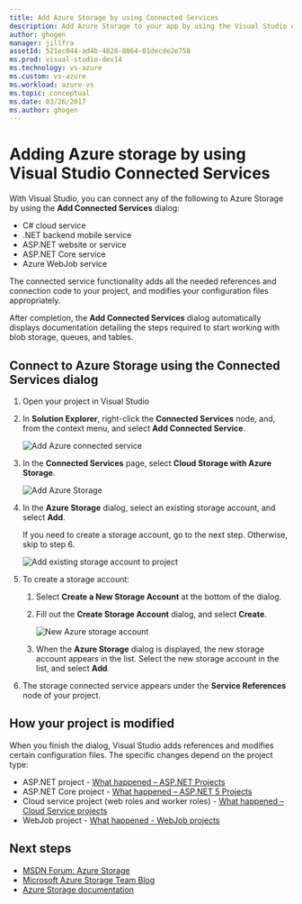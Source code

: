 ```yaml
---
title: Add Azure Storage by using Connected Services
description: Add Azure Storage to your app by using the Visual Studio Add Connected Services dialog box
author: ghogen
manager: jillfra
assetId: 521ec044-ad4b-4828-8864-01decde2e758
ms.prod: visual-studio-dev14
ms.technology: vs-azure
ms.custom: vs-azure
ms.workload: azure-vs
ms.topic: conceptual
ms.date: 03/26/2017
ms.author: ghogen
---
```

# Adding Azure storage by using Visual Studio Connected Services
With Visual Studio, you can connect any of the following to Azure Storage by using the **Add Connected Services** dialog:

- C# cloud service
- .NET backend mobile service
- ASP.NET website or service
- ASP.NET Core service
- Azure WebJob service

The connected service functionality adds all the needed references and connection code to your project, and modifies your configuration files appropriately.

After completion, the **Add Connected Services** dialog automatically displays documentation detailing the steps required to start working with blob storage, queues, and tables.

## Connect to Azure Storage using the Connected Services dialog
1. Open your project in Visual Studio

1. In **Solution Explorer**, right-click the **Connected Services** node, and, from the context menu, and select **Add Connected Service**.

    ![Add Azure connected service](./media/vs-azure-tools-connected-services-storage/IC796702.png)

1. In the **Connected Services** page, select **Cloud Storage with Azure Storage**.

    ![Add Azure Storage](./media/vs-azure-tools-connected-services-storage/add-azure-storage.png)

1. In the **Azure Storage** dialog, select an existing storage account, and select **Add**.

    If you need to create a storage account, go to the next step. Otherwise, skip to step 6.

    ![Add existing storage account to project](./media/vs-azure-tools-connected-services-storage/select-azure-storage-account.png)

1. To create a storage account:

   1. Select **Create a New Storage Account** at the bottom of the dialog.

   1. Fill out the **Create Storage Account** dialog, and select **Create**.

       ![New Azure storage account](./media/vs-azure-tools-connected-services-storage/create-storage-account.png)

   1. When the **Azure Storage** dialog is displayed, the new storage account appears in the list. Select the new storage account in the list, and select **Add**.

1. The storage connected service appears under the **Service References** node of your project.

## How your project is modified
When you finish the dialog, Visual Studio adds references and modifies certain configuration files. The specific changes depend on the project type:

- ASP.NET project - [What happened – ASP.NET Projects](/azure/visual-studio/vs-storage-aspnet-getting-started-blobs)
- ASP.NET Core project - [What happened – ASP.NET 5 Projects](/azure/visual-studio/vs-storage-aspnet5-getting-started-blobs)
- Cloud service project (web roles and worker roles) - [What happened – Cloud Service projects](/azure/visual-studio/vs-storage-cloud-services-getting-started-blobs)
- WebJob project - [What happened - WebJob projects](/azure/visual-studio/vs-storage-webjobs-what-happened)

## Next steps
- [MSDN Forum: Azure Storage](https://social.msdn.microsoft.com/forums/azure/home?forum=windowsazuredata)
- [Microsoft Azure Storage Team Blog](https://blogs.msdn.microsoft.com/windowsazurestorage/)
- [Azure Storage documentation](/azure/storage/)
